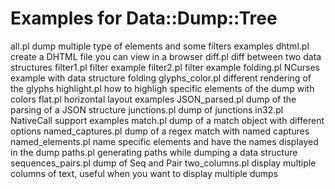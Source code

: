 Examples for Data::Dump::Tree
=============================

all.pl	 		dump multiple type of elements and some filters examples
dhtml.pl 		create a DHTML file you can view in a browser 
diff.pl 		diff between two data structures
filter1.pl 		filter example
filter2.pl 		filter example
folding.pl 		NCurses example with data structure folding
glyphs_color.pl 	different rendering of the glyphs
highlight.pl 		how to highligh specific elements of the dump with colors
flat.pl			horizontal layout examples
JSON_parsed.pl	 	dump of the parsing of a JSON structure
junctions.pl 		dump of junctions
in32.pl			NativeCall support examples
match.pl		dump of a match object with different options
named_captures.pl 	dump of a regex match with named captures
named_elements.pl 	name specific elements and have the names displayed in the dump
paths.pl 		generating paths while dumping a data structure
sequences_pairs.pl 	dump of Seq and Pair
two_columns.pl	 	display multiple columns of text, useful when you want to display multiple dumps
